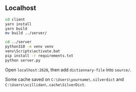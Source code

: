 ## Localhost

```sh
cd client
yarn install
yarn build
mv build ../server/
```

```sh
cd ../server
python310 -m venv venv
venv\Scripts\activate.bat
pip install -r requirements.txt
python server.py
```

Open `localhost:2628`, then add `dictionnary-file` into `source/`.

Some cache saved on `C:\Users\yourname\.silverdict` and `C:\Users\scillidan\.cache\SilverDict`.